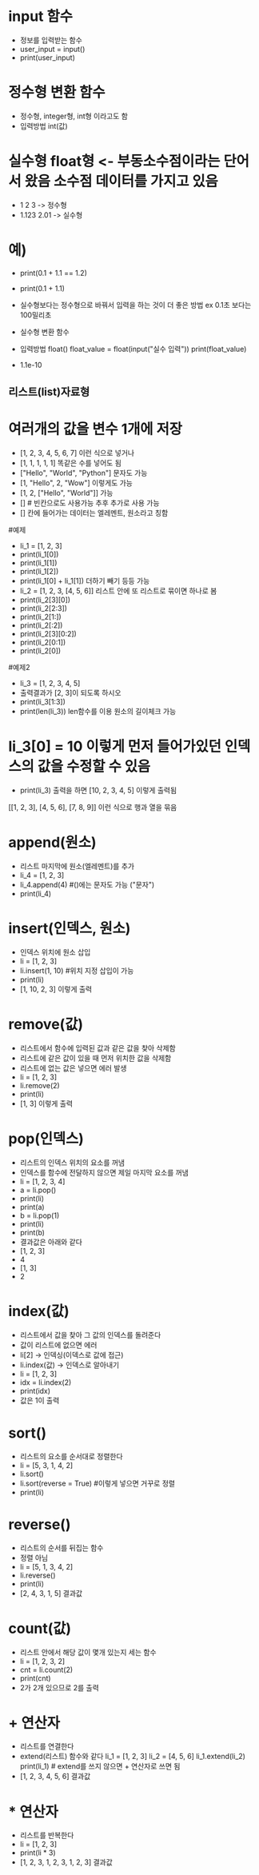 # input 함수
- 정보를 입력받는 함수
- user_input = input()
- print(user_input)

# 정수형 변환 함수
- 정수형, integer형, int형 이라고도 함
- 입력방법 int(값)

# 실수형 float형 <- 부동소수점이라는 단어서 왔음 소수점 데이터를 가지고 있음
- 1 2 3 -> 정수형
- 1.123 2.01 -> 실수형

# 예)
- print(0.1 + 1.1 == 1.2)
- print(0.1 + 1.1)

- 실수형보다는 정수형으로 바꿔서 입력을 하는 것이 더 좋은 방법 ex 0.1초 보다는 100밀리초
- 실수형 변환 함수
- 입력방법 float()
float_value = float(input("실수 입력"))
print(float_value)

- 1.1e-10

## 리스트(list)자료형
# 여러개의 값을 변수 1개에 저장
- [1, 2, 3, 4, 5, 6, 7]  이런 식으로 넣거나
- [1, 1, 1, 1, 1]  똑같은 수를 넣어도 됨
- ["Hello", "World", "Python"]  문자도 가능
- [1, "Hello", 2, "Wow"]  이렇게도 가능
- [1, 2, ["Hello", "World"]]  가능
- [] # 빈칸으로도 사용가능 추후 추가로 사용 가능
- [] 칸에 들어가는 데이터는 엘레멘트, 원소라고 칭함

#예제
- li_1 = [1, 2, 3] 
- print(li_1[0])
- print(li_1[1])
- print(li_1[2])
- print(li_1[0] + li_1[1]) 더하기 빼기 등등 가능
- li_2 = [1, 2, 3, [4, 5, 6]] 리스트 안에 또 리스트로 묶이면 하나로 봄
- print(li_2[3][0])
- print(li_2[2:3])
- print(li_2[1:])
- print(li_2[:2])
- print(li_2[3][0:2])
- print(li_2[0:1])
- print(li_2[0])

#예제2
- li_3 = [1, 2, 3, 4, 5]
- 출력결과가 [2, 3]이 되도록 하시오
- print(li_3[1:3])
- print(len(li_3)) len함수를 이용 원소의 길이체크 가능

# li_3[0] = 10 이렇게 먼저 들어가있던 인덱스의 값을 수정할 수 있음
- print(li_3)
 출력을 하면 [10, 2, 3, 4, 5] 이렇게 출력됨

 [[1, 2, 3],
  [4, 5, 6],
  [7, 8, 9]] 이런 식으로 행과 열을 묶음
  
# append(원소)
- 리스트 마지막에 원소(엘레멘트)를 추가
- li_4 = [1, 2, 3]
- li_4.append(4) #()에는 문자도 가능 ("문자")
- print(li_4)

# insert(인덱스, 원소)
- 인덱스 위치에 원소 삽입
- li = [1, 2, 3]
- li.insert(1, 10) #위치 지정 삽입이 가능
- print(li) 
- [1, 10, 2, 3] 이렇게 출력


# remove(값)
- 리스트에서 함수에 입력된 값과 같은 값을 찾아 삭제함
- 리스트에 같은 값이 있을 때 먼저 위치한 값을 삭제함
- 리스트에 없는 값은 넣으면 에러 발생
- li = [1, 2, 3]
- li.remove(2)
- print(li)
- [1, 3] 이렇게 출력

# pop(인덱스)
- 리스트의 인덱스 위치의 요소를 꺼냄
- 인덱스를 함수에 전달하지 않으면 제일 마지막 요소를 꺼냄
- li = [1, 2, 3, 4]
- a = li.pop()
- print(li)
- print(a)
- b = li.pop(1)
- print(li)
- print(b)
- 결과값은 아래와 같다
- [1, 2, 3]
- 4
- [1, 3]
- 2

# index(값)
- 리스트에서 값을 찾아 그 값의 인덱스를 돌려준다
- 값이 리스트에 없으면 에러
- li[2] -> 인덱싱(이덱스로 값에 접근)
- li.index(값) -> 인덱스로 알아내기
- li = [1, 2, 3]
- idx = li.index(2)
- print(idx)
- 값은 1이 출력

# sort()
- 리스트의 요소를 순서대로 정렬한다
- li = [5, 3, 1, 4, 2]
- li.sort()
- li.sort(reverse = True) #이렇게 넣으면 거꾸로 정렬
- print(li)

# reverse()
- 리스트의 순서를 뒤집는 함수
- 정렬 아님
- li = [5, 1, 3, 4, 2]
- li.reverse()
- print(li)
- [2, 4, 3, 1, 5] 결과값

# count(값)
- 리스트 안에서 해당 값이 몇개 있는지 세는 함수
- li = [1, 2, 3, 2]
- cnt = li.count(2)
- print(cnt)
- 2가 2개 있으므로 2를 출력

# + 연산자
- 리스트를 연결한다
- extend(리스트) 함수와 같다
li_1 = [1, 2, 3]
li_2 = [4, 5, 6]
li_1.extend(li_2)
print(li_1) # extend를 쓰지 않으면 + 연산자로 쓰면 됨
- [1, 2, 3, 4, 5, 6] 결과값

# * 연산자
- 리스트를 반복한다
- li = [1, 2, 3]
- print(li * 3)
- [1, 2, 3, 1, 2, 3, 1, 2, 3] 결과값
